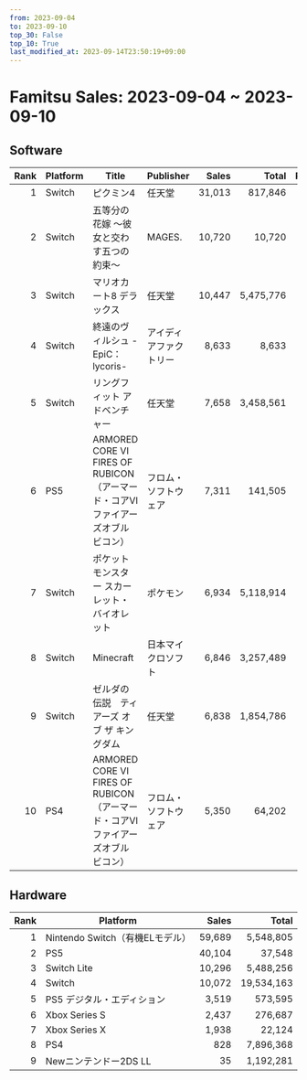 ```yaml
---
from: 2023-09-04
to: 2023-09-10
top_30: False
top_10: True
last_modified_at: 2023-09-14T23:50:19+09:00
---
```

# Famitsu Sales: 2023-09-04 ~ 2023-09-10
## Software
| Rank | Platform | Title | Publisher | Sales | Total | Rate | New |
| -: | -- | -- | -- | -: | -: | -: | -- |
| 1 | Switch | ピクミン4 | 任天堂 | 31,013 | 817,846 |  |  |
| 2 | Switch | 五等分の花嫁 ～彼女と交わす五つの約束～ | MAGES. | 10,720 | 10,720 |  | **New** |
| 3 | Switch | マリオカート8 デラックス | 任天堂 | 10,447 | 5,475,776 |  |  |
| 4 | Switch | 終遠のヴィルシュ -EpiC：lycoris- | アイディアファクトリー | 8,633 | 8,633 |  | **New** |
| 5 | Switch | リングフィット アドベンチャー | 任天堂 | 7,658 | 3,458,561 |  |  |
| 6 | PS5 | ARMORED CORE VI FIRES OF RUBICON（アーマード・コアVI　ファイアーズオブルビコン） | フロム・ソフトウェア | 7,311 | 141,505 |  |  |
| 7 | Switch | ポケットモンスター スカーレット・バイオレット | ポケモン | 6,934 | 5,118,914 |  |  |
| 8 | Switch | Minecraft | 日本マイクロソフト | 6,846 | 3,257,489 |  |  |
| 9 | Switch | ゼルダの伝説　ティアーズ オブ ザ キングダム | 任天堂 | 6,838 | 1,854,786 |  |  |
| 10 | PS4 | ARMORED CORE VI FIRES OF RUBICON（アーマード・コアVI　ファイアーズオブルビコン） | フロム・ソフトウェア | 5,350 | 64,202 |  |  |

## Hardware
| Rank | Platform | Sales | Total |
| -: | -- | -: | -: |
| 1 | Nintendo Switch（有機ELモデル） | 59,689 | 5,548,805 |
| 2 | PS5 | 40,104 | 37,548 |
| 3 | Switch Lite | 10,296 | 5,488,256 |
| 4 | Switch | 10,072 | 19,534,163 |
| 5 | PS5 デジタル・エディション | 3,519 | 573,595 |
| 6 | Xbox Series S | 2,437 | 276,687 |
| 7 | Xbox Series X | 1,938 | 22,124 |
| 8 | PS4 | 828 | 7,896,368 |
| 9 | Newニンテンドー2DS LL | 35 | 1,192,281 |